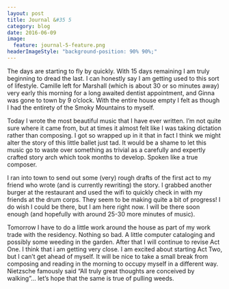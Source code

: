 ```yaml
---
layout: post
title: Journal &#35 5
category: blog
date: 2016-06-09
image:
  feature: journal-5-feature.png
headerImageStyle: "background-position: 90% 90%;"
---
```

The days are starting to fly by quickly. With 15 days remaining I am truly beginning to dread the last. I can honestly say I am getting used to this sort of lifestyle. Camille left for Marshall (which is about 30 or so minutes away) very early this morning for a long awaited dentist appointment, and Ginna was gone to town by 9 o’clock. With the entire house empty I felt as though I had the entirety of the Smoky Mountains to myself. 

Today I wrote the most beautiful music that I have ever written. I’m not quite sure where it came from, but at times it almost felt like I was taking dictation rather than composing. I got so wrapped up in it that in fact I think we might alter the story of this little ballet just tad. It would be a shame to let this music go to waste over something as trivial as a carefully and expertly crafted story arch which took months to develop. Spoken like a true composer. 

I ran into town to send out some (very) rough drafts of the first act to my friend who wrote (and is currently rewriting) the story. I grabbed another burger at the restaurant and used the wifi to quickly check in with my friends at the drum corps. They seem to be making quite a bit of progress! I do wish I could be there, but I am here right now. I will be there soon enough (and hopefully with around 25-30 more minutes of music).

Tomorrow I have to do a little work around the house as part of my work trade with the residency. Nothing so bad. A little computer cataloging and possibly some weeding in the garden. After that I will continue to revise Act One. I think that i am getting very close. I am excited about starting Act Two, but I can’t get ahead of myself. It will be nice to take a small break from composing and reading in the morning to occupy myself in a different way. Nietzsche famously said “All truly great thoughts are conceived by walking”… let’s hope that the same is true of pulling weeds.